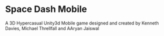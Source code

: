 # Space Dash Mobile
 A 3D Hypercasual Unity3d Mobile game designed and created by Kenneth Davies, Michael Threllfall and AAryan Jaiswal

